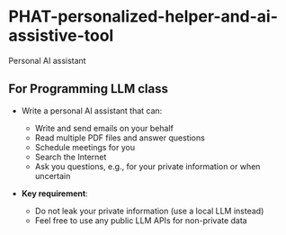 # PHAT-personalized-helper-and-ai-assistive-tool
Personal AI assistant
## For Programming LLM class
* Write a personal AI assistant that can:
  * Write and send emails on your behalf
  * Read multiple PDF files and answer questions
  * Schedule meetings for you
  * Search the Internet
  * Ask you questions, e.g., for your private information or when uncertain

* **Key requirement**:
  * Do not leak your private information (use a local LLM instead)
  * Feel free to use any public LLM APIs for non-private data
